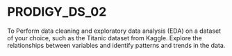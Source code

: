 # PRODIGY_DS_02
To Perform data cleaning and exploratory data analysis (EDA) on a dataset of your choice, such as the Titanic dataset from Kaggle. Explore the relationships between variables and identify patterns and trends in the data.

